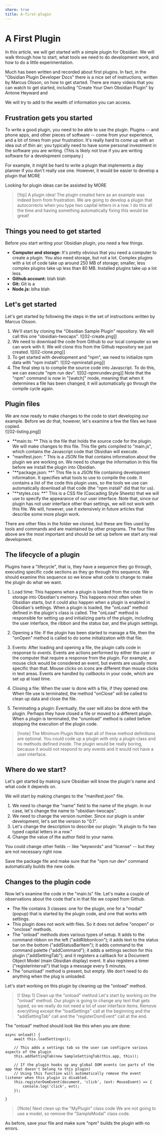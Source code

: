 ```yaml
---
share: true
title: A-first-plugin
---
```

# A First Plugin
In this article, we will get started with a simple plugin for Obsidian.  We will walk through how  to start, what tools we need to do development work, and how to do a little experimentation.

Much has been written and recorded about first plugins.  In fact, in the "Obsidian Plugin Developer Docs" there is a nice set of instructions, written by Marcus Olsson, on how to get started.  There are many videos that you can watch to get started, including "Create Your Own Obsidian Plugin" by Antone Heyward and 

We will try to add to the wealth of information you can access.  

## Frustration gets you started
To write a good plugin, you need to be able to use the plugin.  Plugins -- and phone apps, and other pieces of software -- come from your experience, and a lot of times from your frustration.  It's really hard to come up with an idea out of thin air; you typically need to have some personal investment in the software you are writing.  (This is likely not true if you are writing software for a development company.)

For example, it might be hard to write a plugin that implements a day planner if you don't really use one.  However, it would be easier to develop a plugin that MORE  

Looking for plugin ideas can be assisted by MORE

> [!tip] A plugin idea!
> The plugin created here as an example was indeed born from frustration.  We are going to develop a plugin that autocorrects when you type two capital letters in a row.  I do this all the time and having something automatically fixing this would be great! 

## Things you need to get started
Before you start writing your Obsidian plugin, you need a few things.  

- **Computer and storage:** It's pretty obvious that you need a computer to create a plugin.  You also need storage, but not a lot.  Complex plugins with a lot of code take up around 250 MB of storage; smaller, less complex plugins take up less than 80 MB.  Installed plugins take up a lot less.
- **Github account:** blah blah
- **Git:** Git is a 
- **Node.js:** blha blah

## Let's get started
Let's get started by following the steps in the set of instructions written by Marcus Olsson.  

1. We'll start by cloning the "Obsidian Sample Plugin" repository.  We will call this one "obsidian-twocaps".
   ![[02-create.png]]
2. We need to download the code from Github to our local computer so we can work with it. We will clone this from the Github repository we just created.
![[02-clone.png]]
3. To get started with development and "npm", we need to initialize npm data with "npm install":
   ![[02-npminstall.png]]
4. The final step is to compile the source code into Javascript.  To do this, we can execute "npm run dev".
![[02-npmrundev.png]]
Note that the "npm" command is now in "[watch]" mode, meaning that when it determines a file has been changed, it will automatically go through the compile cycle again.

## Plugin files
We are now ready to make changes to the code to start developing our example.  Before we do that, however, let's examine a few the files we have copied.  
![[02-listing.png]]
- **main.ts: ** This is the file that holds the source code for the plugin.  We will make changes to this file.  This file gets compiled to "main.js", which contains the Javascript code that Obsidian will execute.
- "manifest.json: " This is a JSON file that contains information about the plugin we are working on.  We need to change the information in this file before we install the plugin into Obsidian.
- "**package.json: **" This file is a JSON file containing development information.  It specifies what tools to use to compile the code.  It contains a list of the code this plugin uses, so the tools we use can automatically download all that code (the "npm install" did that for us).
- "**styles.css: **" This is a CSS file (Cascading Style Sheets) that we will use to specify the appearance of our user interface.  Note that, since our plugin has not user interface other than settings, we will not work with this file.  We will, however, use it extensively in future articles that describe some more plugin work.

There are other files in the folder we cloned, but these are files used by tools and commands and are maintained by other programs.  The four files above are the most important and should be set up before we start any real development.

## The lifecycle of a plugin
Plugins have a "lifecycle", that is, they have a sequence they go through, executing specific code sections as they go through this sequence.  We should examine this sequence so we know what code to change to make the plugin do what we want.

1. Load time: This happens when a plugin is loaded from the code file in storage into Obsidian's memory.  This happens most often when Obsidian starts, but it could also happen when a plugin is enabled in Obsidian's settings.  When a plugin is loaded, the "onLoad" method defined in the plugin's class is called.  The "onLoad" method is responsible for setting up and initializing parts of the plugin, including the user interface, the ribbon and the status bar,  and the plugin settings.
   
2.  Opening a file: If the plugin has been started to manage a file, then the "onOpen" method is called to do some initialization with that file.

3. Events:  After loading and opening a file, the plugin calls code in response to *events*.  Events are actions performed by either the user or the computer that require a response from the plugin.  For example, a mouse click would be considered an event, but events are usually more specific than that.  Mouse clicks on icons are different than mouse clicks in text areas.  Events are handled by *callbacks* in your code, which are set up at load time.  

4. Closing a file: When the user is done with a file, if they opened one.  When file use is terminated, the method "onClose" will be called to clean up data and close the file.

5. Terminating a plugin: Eventually, the user will also be done with the plugin.  Perhaps they have closed a file or moved to a different plugin.  When a plugin is terminated, the "onunload" method is called before stopping the execution of the plugin code.

> [!note] The Minimum Plugin
> Note that all of these method definitions are optional.  You could code up a plugin with only a plugin class and no methods defined inside.  The plugin would be really boring, because it would not respond to any events and it would not have a user interface.  

## Where do we start?
Let's get started by making sure Obsidian will know the plugin's name and what code it depends on.  

We will start by making changes to the "manifest.json" file.  
1. We need to change the "name" field to the name of the plugin.  In our case, let's change the name to "obsidian-twocaps".  
2. We need to change the version number.  Since our plugin is under development, let's set the version to "0.1".
3. Let's change the description to describe our plugin: "A plugin to fix two typed capital letters in a row."
4. Change the value of the author field to your name.

You could change other fields -- like "keywords" and "license" -- but they are not necessary right now.

Save the package file and make sure that the "npm run dev" command automatically builds the new code.

## Changes to the plugin code
Now let's examine the code in the "main.ts" file.  Let's make a couple of observations about the code that's in that file we copied from Github.
- The file contains 3 classes: one for the plugin, one for a "modal" (popup) that is started by the plugin code, and one that works with settings.
- This plugin does not work with files.  So it does not define "onopen" or "onclose" methods.
- The "onload" methods does various types of setup.  It adds to the command ribbon on the left ("addRibbonIcon"); it adds text to the status bar on the bottom ("addStatusBarItem"); it adds command to the command palette ("addCommand"); it adds a settings section for this plugin ("addSettingTab"); and it registers a callback for a Document Object Model (main Obsidian display) event.  It also registers a timer ("registerInterval") that logs a message every 5 minutes.  
- The "onunload" method is present, but empty.  We don't need to do anything when the plug is unloaded.

Let's start working on this plugin by cleaning up the "onload" method.  

> [! Step 1] Clean up the "onload" method
> Let's start by working on the "onload" method. Our plugin is going to change any text that gets typed, so we really do not need a lot of user interface items.  Remove everything except the "loadSettings" call at the beginning and the "addSettingTab" call and the "registerDomEvent" call at the end.

The "onload" method should look like this when you are done:
```
async onload() {
    await this.loadSettings();

    // This adds a settings tab so the user can configure various aspects of the plugin
    this.addSettingTab(new SampleSettingTab(this.app, this));
    
    // If the plugin hooks up any global DOM events (on parts of the app that doesn't belong to this plugin)
    // Using this function will automatically remove the event listener when this plugin is disabled.
    this.registerDomEvent(document, 'click', (evt: MouseEvent) => {
        console.log('click', evt);
    });

}
```

> [!Note] Next clean up the "MyPlugin" class code
> We are not going to use a model, so remove the "SampleModal" class code.

As before, save your file and make sure "npm" builds the plugin with no errors.

